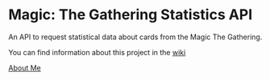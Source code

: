 # Magic: The Gathering Statistics API

An API to request statistical data about cards from the Magic The Gathering.

You can find information about this project in the [wiki](https://github.com/AlexDarigan/DataScience-MachineLearning/wiki)

[About Me](https://github.com/AlexDarigan/DataScience-MachineLearning/wiki/About-Me)
